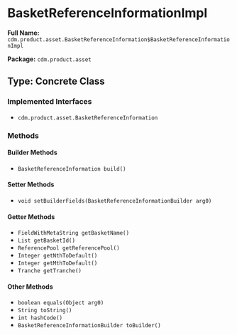 # BasketReferenceInformationImpl

**Full Name:** `cdm.product.asset.BasketReferenceInformation$BasketReferenceInformationImpl`

**Package:** `cdm.product.asset`

## Type: Concrete Class

### Implemented Interfaces

- `cdm.product.asset.BasketReferenceInformation`

### Methods

#### Builder Methods

- `BasketReferenceInformation build()`

#### Setter Methods

- `void setBuilderFields(BasketReferenceInformationBuilder arg0)`

#### Getter Methods

- `FieldWithMetaString getBasketName()`
- `List getBasketId()`
- `ReferencePool getReferencePool()`
- `Integer getNthToDefault()`
- `Integer getMthToDefault()`
- `Tranche getTranche()`

#### Other Methods

- `boolean equals(Object arg0)`
- `String toString()`
- `int hashCode()`
- `BasketReferenceInformationBuilder toBuilder()`

